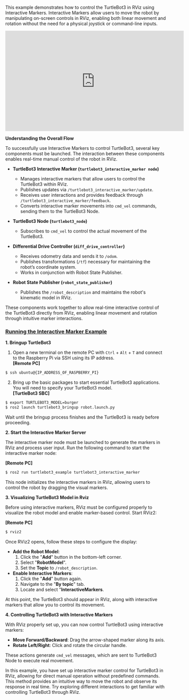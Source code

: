 This example demonstrates how to control the TurtleBot3 in RViz using Interactive Markers. Interactive Markers allow users to move the robot by manipulating on-screen controls in RViz, enabling both linear movement and rotation without the need for a physical joystick or command-line inputs.
<iframe width="560" height="315" src="https://www.youtube.com/embed/im7HX76zR7U" frameborder="0" allow="accelerometer; autoplay; encrypted-media; gyroscope; picture-in-picture" allowfullscreen></iframe>

**Understanding the Overall Flow**

To successfully use Interactive Markers to control TurtleBot3, several key components must be launched. The interaction between these components enables real-time manual control of the robot in RViz.

- **TurtleBot3 Interactive Marker (`turtlebot3_interactive_marker node`)**
    - Manages interactive markers that allow users to control the TurtleBot3 within RViz.
    - Publishes updates via `/turtlebot3_interactive_marker/update`.
    - Receives user interactions and provides feedback through `/turtlebot3_interactive_marker/feedback`.
    - Converts interactive marker movements into `cmd_vel` commands, sending them to the TurtleBot3 Node.

- **TurtleBot3 Node (`turtlebot3_node`)**
    - Subscribes to `cmd_vel` to control the actual movement of the TurtleBot3.

- **Differential Drive Controller (`diff_drive_controller`)**
    - Receives odometry data and sends it to `/odom`.
    - Publishes transformations (`/tf`) necessary for maintaining the robot’s coordinate system.
    - Works in conjunction with Robot State Publisher.

- **Robot State Publisher (`robot_state_publisher`)**
    - Publishes the `/robot_description` and maintains the robot's kinematic model in RViz.

These components work together to allow real-time interactive control of the TurtleBot3 directly from RViz, enabling linear movement and rotation through intuitive marker interactions.

### [**Running the Interactive Marker Example**](#running-the-interactive-marker-example)

**1. Bringup TurtleBot3**

1. Open a new terminal on the remote PC with `Ctrl` + `Alt` + `T` and connect to the Raspberry Pi via SSH using its IP address.  
  **[Remote PC]**  
  ```bash
  $ ssh ubuntu@{IP_ADDRESS_OF_RASPBERRY_PI}
  ```  

2. Bring up the basic packages to start essential TurtleBot3 applications. You will need to specify your TurtleBot3 model.  
**[TurtleBot3 SBC]**  
  ```bash
  $ export TURTLEBOT3_MODEL=burger
  $ ros2 launch turtlebot3_bringup robot.launch.py
  ```

Wait until the bringup process finishes and the TurtleBot3 is ready before proceeding.

**2. Start the Interactive Marker Server**

The interactive marker node must be launched to generate the markers in RViz and process user input. Run the following command to start the interactive marker node:

**[Remote PC]**
```bash
$ ros2 run turtlebot3_example turtlebot3_interactive_marker
```
This node initializes the interactive markers in RViz, allowing users to control the robot by dragging the visual markers.

**3. Visualizing TurtleBot3 Model in Rviz**

Before using interactive markers, RViz must be configured properly to visualize the robot model and enable marker-based control. Start RViz2:

**[Remote PC]**
```bash
$ rviz2
```
Once RViz2 opens, follow these steps to configure the display:
- **Add the Robot Model**:
    1. Click the "**Add**" button in the bottom-left corner.
    2. Select "**RobotModel**".
    3. Set the **Topic** to `/robot_description`.
- **Enable Interactive Markers**:
    1. Click the "**Add**" button again.
    2. Navigate to the "**By topic**" tab.
    3. Locate and select "**InteractiveMarkers**.

At this point, the TurtleBot3 should appear in RViz, along with interactive markers that allow you to control its movement.

**4. Controlling TurtleBot3 with Interactive Markers**

With RViz properly set up, you can now control TurtleBot3 using interactive markers:

- **Move Forward/Backward**: Drag the arrow-shaped marker along its axis.
- **Rotate Left/Right**: Click and rotate the circular handle.

These actions generate `cmd_vel` messages, which are sent to TurtleBot3 Node to execute real movement.

In this example, you have set up interactive marker control for TurtleBot3 in RViz, allowing for direct manual operation without predefined commands. This method provides an intuitive way to move the robot and observe its response in real time. Try exploring different interactions to get familiar with controlling TurtleBot3 through RViz.

